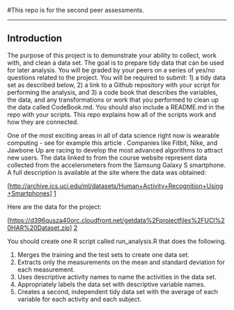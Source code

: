 #This repo is for the second peer assessments.
***
## Introduction
The purpose of this project is to demonstrate your ability to collect, work with, and clean a data set. The goal is to prepare tidy data that can be used for later analysis. You will be graded by your peers on a series of yes/no questions related to the project. You will be required to submit: 1) a tidy data set as described below, 2) a link to a Github repository with your script for performing the analysis, and 3) a code book that describes the variables, the data, and any transformations or work that you performed to clean up the data called CodeBook.md. You should also include a README.md in the repo with your scripts. This repo explains how all of the scripts work and how they are connected.  

One of the most exciting areas in all of data science right now is wearable computing - see for example this article . Companies like Fitbit, Nike, and Jawbone Up are racing to develop the most advanced algorithms to attract new users. The data linked to from the course website represent data collected from the accelerometers from the Samsung Galaxy S smartphone. A full description is available at the site where the data was obtained: 

[http://archive.ics.uci.edu/ml/datasets/Human+Activity+Recognition+Using+Smartphones] [1] 

Here are the data for the project: 

[https://d396qusza40orc.cloudfront.net/getdata%2Fprojectfiles%2FUCI%20HAR%20Dataset.zip] [2] 

You should create one R script called run_analysis.R that does the following.   
  1. Merges the training and the test sets to create one data set.  
  2. Extracts only the measurements on the mean and standard deviation for each measurement.   
  3. Uses descriptive activity names to name the activities in the data set.  
  4. Appropriately labels the data set with descriptive variable names.  
  5. Creates a second, independent tidy data set with the average of each variable for each activity and each subject. 

[1]: http://archive.ics.uci.edu/ml/datasets/Human+Activity+Recognition+Using+Smartphones 
[2]: https://d396qusza40orc.cloudfront.net/getdata%2Fprojectfiles%2FUCI%20HAR%20Dataset.zip 
